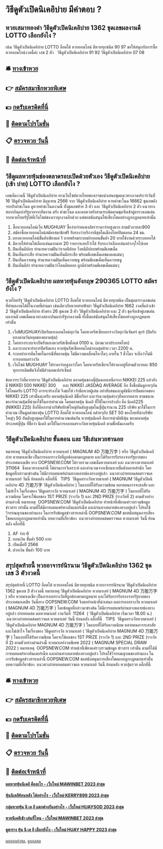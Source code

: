 # วิธีดูตัวเปิดนิเคอิบ่าย มีคำตอบ ?
## หวยเสมาทองคำ วิธีดูตัวเปิดนิเคอิบ่าย 1362 ชุดเลขผลงานดี LOTTO เลือกยังไง ?
เน้น วิธีดูตัวเปิดนิเคอิบ่าย LOTTO ล็อตโต้ หวยออนไลน์ มีหวยทุกชนิด 90 97
ขอให้สนุกกับการซื้อหวยออนไลน์งวดนี้ค่ะ
เลข 2 ตัว   วิธีดูตัวเปิดนิเคอิบ่าย 91 92 วิธีดูตัวเปิดนิเคอิบ่าย 07 08

## 🛎 [ทางเข้าหวย](https://bit.ly/3BG5bNw)
## 👉 [สมัครสมาชิกหวยพิเศษ](https://bit.ly/3BG5bNw)
## 💵 [กดรับเครดิตที่นี่](https://bit.ly/3C3mvgS)
## 👑 [ติดตามโปรโมชั่น](https://bit.ly/3C3mvgS)
## 📋 [ตรวจหวย วันนี้](https://bit.ly/3C3mvgS)
## 📱 [ติดต่อเจ้าหน้าที่](https://bit.ly/3C3mvgS)

## วิธีดูผลหวยหุ้นช่องตลาดรอบเปิดด้วยตัวเอง วิธีดูตัวเปิดนิเคอิบ่าย (เช้า บ่าย) LOTTO เลือกยังไง ?
เลขเด็ดงวดนี้ วิธีดูตัวเปิดนิเคอิบ่าย ทางเว็บไซต์หวยไทยของเราขอนำเสนอชุดแนวทางงวดประจำวันที่ 16 วิธีดูตัวเปิดนิเคอิบ่าย มิถุนายน 2566 จาก วิธีดูตัวเปิดนิเคอิบ่าย หวยคำชะโนด 16662 ชุดเลขดังจากป่าคำชะโนด ดูหวยคำชะโนดงวดนี้ ทั้งชุดเลขท้าย 3 ตัว และ วิธีดูตัวเปิดนิเคอิบ่าย 2 ตัว แนวทางสลากกินแบ่งรัฐบาลจากทีมงาน ตรัง คำชะโนด และคอหวยยังสามารถติดตามชุดจับเข้าคู่ตารางเลขเด่นจากหวยไทยรัฐได้ที่เว็บไซต์ของเราทุกงวดอีกด้วย แต่ขอสนับสนุนให้เสี่ยงโชคอย่างถูกกฎหมายเท่านั้น
1. ซื้อหวยออนไลน์เว็บ MUGHUAY ซื้อง่ายจ่ายแพงอัตราราคาจ่ายสูงมาก สามตัวบาทละ900
2. สมัครซื้อหวยออนไลน์สมัครสมาชิกฟรี รับรองว่าบริการดีสุดในเมืองไทยปิดตลอด 24 ชม.
3. แทงหวยออนไลน์ขั้นต่ำเพียงแค่ 1 บาทพร้อมระบบฝากถอนขั้นต่ำ 20 บาทใช้งานด้วยระบบออโต้
4. มีหวยให้ท่านได้เลือกเล่นมากมาย 20 รายการเลยก็ว่าได้ รับรองว่าเลือกเล่นอย่างจุใจไปเลย
5. ฝันเห็นผีปอบ ทำนายความฝันว่าเจอผีปอบ วิ่งหนีผีปอบพร้อมตีเลขเด็ด
6. ฝันเห็นกระสือ ทำนายความฝันเห็นผีกระสือ พร้อมตีเลขเด็ดเลขมงคลแม่นๆ
7. ฝันเห็นควายธนู ทำนายความฝันเห็นควายธนู พร้อมตีเลขเด็ดเห็นควายธนู
8. ฝันเห็นผีอำ ทำนายความฝันว่าโดนผีหลอก ถูกผีอำพร้อมตีเลขเด็ดแม่นๆ

## วิธีดูตัวเปิดนิเคอิบ่าย ผลหวยหุ้นอังกฤษ 290365 LOTTO สมัครยังไง ?
หวยไทยรัฐ วิธีดูตัวเปิดนิเคอิบ่าย LOTTO ล็อตโต้ หวยออนไลน์ มีหวยทุกชนิด เป็นชุดตารางเลขเด่นที่ทำผลงานได้ดีในงวดที่ผ่านมา เช่นเดียวกับหวยสายฟ้าผ่า วิธีดูตัวเปิดนิเคอิบ่าย 1662 งวดที่แล้วเข้า 2 วิธีดูตัวเปิดนิเคอิบ่าย ตัวตรง 26 ชุดเลข 3 ตัว วิธีดูตัวเปิดนิเคอิบ่าย และ 2 ตัว ชุดจับเข้าคู่เลขเด่นผลงานดี เลขเด็ดแนวทางสลากกินแบ่งรัฐบาลงวดนี้ ทั้งนี้ขอสนับสนุนให้เสี่ยงโชคอย่างถูกกฎหมายเท่านั้น
1. เว็บMUGHUAYเปิดรับแทงออนไลน์ทุกวัน โดยหวยรัสเซียออกรางวัลทุกวันจันทร์ ศุกร์ (ปิดรับแทงตามวันหยุดของตลาดหุ้น)
2. โดยทางระบบจะเปิดรับแทงหวยรัสเซียตั้งแต่ 0100 น. (ตามเวลาประเทศไทย)
3. และระบบจะทำการปิดรับแทง หวยหุ้นรัสเซียออนไลน์รอบสุดท้าย เวลา 2200 น.
4. ระบบทำการคืนโพยในกรณีที่ตลาดหุ้น ไม่มีความเคลื่อนไหวใดๆ ภายใน 1 ชั่วโมง จะถือว่าไม่มีการออกผลรางวัล
5. เว็บไซต์ MUGHUAY ให้ราคาจ่ายสูงกว่าใคร โดยหวยรัสเซียจะให้ราคาอยู่ที่สามตัวบาทละ 850 ทุกการเดิมพันจึงไม่มีส่วนลดเปอร์เซ็นต์

ข้อควรระวังที่ควรทราบ วิธีดูตัวเปิดนิเคอิบ่าย ตลาดหุ้นของญี่ปุ่นนอกเหนือจาก NIKKEI 225 แล้วยังมี NIKKEI 500 NIKKEI 300      และ NIKKEI JASDAQ AVERAGE อีก ซึ่งชื่อมันดูลายๆกันใช่ไหมครับ LOTTO อาจจะทำงงได้ จึงขอให้ เจ้ามือหวยผู้เล่น อย่าสับสนและดูดัชนีการปิดตลาดของ NIKKEI 225 เท่านั้นนะครับ
ตลาดหุ้นนิเคอิ มีชื่อเรียก และจำนวนหุ้นต่างๆที่หลากหลาย ตามขนาดของจำนวนหุ้นที่นำมาใช้ในการคำนวณ
โดยตลาดหุ้น นิเคอิ ที่ใช้ในการอ้างอิง คือ นิเคอิ225 (NIKKEI 225) ซึ่งก็คือการนำบริษัทยักษ์ใหญ่อันดับสูงสุดในญี่ปุ่นจำนวน 225 บริษัท มาใช้ในการคำนวณ เป็นมูลค่าของหุ้น LOTTO ล็อตโต้ หวยออนไลน์ คล้ายๆกับ SET 50 ของไทยที่นำบริษัท ใหญ่ๆ 50 อันดับสูงสุดมาใช้ในการคำนวณเช่นกัน
หวยหุ้นนิเคอิ คือการนำดัชนีหุ้น ของตลาดหุ้น ประเทศญี่ปุ่น ที่ชื่อว่า นิเคอิ มาใช้ในการออกผลรางวัลหวยหุ้นนิเคอิ ตามชื่อนั่นเองครับ

## วิธีดูตัวเปิดนิเคอิบ่าย ขั้นตอน และ วิธีเล่นหวยฮานอย
หมายเหตุ วิธีดูตัวเปิดนิเคอิบ่าย หวยมาเลย์ ( MAGNUM 4D 万能万字 ) หรือ วิธีดูตัวเปิดนิเคอิบ่าย หวยมาเลเซีย เป็นการออกรางวัลที่ถูกต้องตามกฎหมาย และได้รับการรับรองจากรัฐบาลของประเทศมาเลเชีย
ทาง OOPSNEW.COM ได้รวบรวม เลขเด็ดหวยมาเลย์ และ แนวทางหวยมาเลย์  311064  ซึ่งแนวทางเหล่านี้ ได้ผ่านการวิเคราะห์ และคำนวณจากเซียนหวยชื่อดังหลายสำนัก โดยข้อมูลที่กล่าวมาข่างต้น ได้มีการเผยแพร่ผ่านทางหลายช่องทางอยู่แล้ว
 แนวทางถ่ายทอดสดตรวจผล หวยมาเลย์ วันนี้ ย้อนหลัง คลิ๊กที่นี่  
TIPS  วิธีดูผลรางวัลหวยมาเลย์ ( MAGNUM วิธีดูตัวเปิดนิเคอิบ่าย 4D 万能万字 วิธีดูตัวเปิดนิเคอิบ่าย ) ในแบบที่ได้รับความนิยม
หลายคนอาจจะสงสัย และไม่เข้าใจ ในเรื่องของ วิธีดูผลรางวัล หวยมาเลย์ ( MAGNUM 4D 万能万字 ) ในแบบที่ได้รับความนิยม โดยจะใช้ผลของ 1ST PRIZE (รางวัล 1) และ 2ND PRIZE (รางวัลที่ 2) ตามตัวอย่างด่านล่างนี้
หมายเหตุ  OOPSNEW.COM วิธีดูตัวเปิดนิเคอิบ่าย ทำหน้าที่เพียงแค่รวบรวมข้อมูล ข่าวสาร เท่านั้น ตามที่ได้มีการเผยแพร่ทางอินเตอร์เน็ท และผ่านทางหลายช่องทางอยู่แล้ว โปรดใช้วิจารณญาณของท่านเอง ในการรับข้อมูลข่าวสารเหล่านี้ OOPSNEW.COM ขอสนับสนุนการเสี่ยงโชคแบบถูกกฎหมายเท่านั้น
บทความที่เกี่ยวข้อง
 แนวทางถ่ายทอดสดตรวจผล หวยมาเลย์ วันนี้ ย้อนหลัง คลิ๊กที่นี่  
1. AF จ่าย 6
2. ถอนเงิน ขั้นต่ำ 500 บาท
3. เปิดเมื่อปี 2566
4. ฝากเงิน ขั้นต่ำ 100 บาท

## สรุปสุดท้ายนี้ หวยอาจารย์นิรนาม วิธีดูตัวเปิดนิเคอิบ่าย 1362 ชุดเลข 3 ตัวงวดนี้
สรุปสุดท้ายนี้ LOTTO ล็อตโต้ หวยออนไลน์ มีหวยทุกชนิด หวยอาจารย์นิรนาม วิธีดูตัวเปิดนิเคอิบ่าย 1362 ชุดเลข 3 ตัวงวดนี้ หมายเหตุ วิธีดูตัวเปิดนิเคอิบ่าย หวยมาเลย์ ( MAGNUM 4D 万能万字 ) หรือ หวยมาเลเซีย เป็นการออกรางวัลที่ถูกต้องตามกฎหมาย และได้รับการรับรองจากรัฐบาลของประเทศมาเลเชีย
วันนี้ทาง OOPSNEW.COM จึงขอทำหน้าที่นำเสนอ ผลการออกรางวัล หวยมาเลย์ ( MAGNUM 4D 万能万字 ) โดยข้อมูลที่กล่าวมาข่างต้น ได้มีการเผยแพร่ผ่านทางหลายช่องทางอยู่แล้ว
ถ่ายทอดสด ผลหวยมาเลย์ งวดวันที่  11264  ( วิธีดูตัวเปิดนิเคอิบ่าย เริ่มเวลา 18.00 น.)
 แนวทางถ่ายทอดสดตรวจผล หวยมาเลย์ วันนี้ ย้อนหลัง คลิ๊กที่นี่  
TIPS  วิธีดูผลรางวัลหวยมาเลย์ ( วิธีดูตัวเปิดนิเคอิบ่าย MAGNUM 4D 万能万字 ) ในแบบที่ได้รับความนิยม
หลายคนอาจจะสงสัย และไม่เข้าใจ ในเรื่องของ วิธีดูผลรางวัล หวยมาเลย์ ( วิธีดูตัวเปิดนิเคอิบ่าย MAGNUM 4D 万能万字 ) ในแบบที่ได้รับความนิยม โดยจะใช้ผลของ 1ST PRIZE (รางวัล 1) และ 2ND PRIZE (รางวัลที่ 2) ตามตัวอย่างด่านล่างนี้
หวยมาเลย์งวดพิเศษ 2022 ( MAGNUM SPECIAL DRAW 2022 )
หมายเหตุ  OOPSNEW.COM ทำหน้าที่เพียงแค่รวบรวมข้อมูล ข่าวสาร เท่านั้น ตามที่ได้มีการเผยแพร่ทางอินเตอร์เน็ท และผ่านทางหลายช่องทางอยู่แล้ว โปรดใช้วิจารณญาณของท่านเอง ในการรับข้อมูลข่าวสารเหล่านี้ OOPSNEW.COM ขอสนับสนุนการเสี่ยงโชคแบบถูกกฎหมายเท่านั้น
บทความที่เกี่ยวข้อง
 แนวทางถ่ายทอดสดตรวจผล หวยมาเลย์ วันนี้ ย้อนหลัง หวยลุ้นรวย คลิ๊กที่นี่  

## 🛎 [ทางเข้าหวย](https://bit.ly/3BG5bNw)
## 👉 [สมัครสมาชิกหวยพิเศษ](https://bit.ly/3BG5bNw)
## 💵 [กดรับเครดิตที่นี่](https://bit.ly/3C3mvgS)
## 👑 [ติดตามโปรโมชั่น](https://bit.ly/3C3mvgS)
## 📋 [ตรวจหวย วันนี้](https://bit.ly/3C3mvgS)
## 📱 [ติดต่อเจ้าหน้าที่](https://bit.ly/3C3mvgS)

#### [ผลหวยหุ้นนิเคอิ คืออะไร - เว็บใหม่ MAWINBET 2023 ล่าสุด](https://atom.io/themes/ผลหวยหุ้นนิเคอิ%20คืออะไร%20-%20เว็บใหม่%20mawinbet%202023%20ล่าสุด)
#### [หุ้นนิเคอิย้อนหลัง ได้อย่างไร - เว็บใหม่ KERRY899 2023 ล่าสุด](https://atom.io/themes/หุ้นนิเคอิย้อนหลัง%20ได้อย่างไร%20-%20เว็บใหม่%20kerry899%202023%20ล่าสุด)
#### [กลุ่มหวยหุ้น นิ เค อิ แตกต่างกันอย่างไร - เว็บใหม่ HUAYSOD 2023 ล่าสุด](https://atom.io/themes/กลุ่มหวยหุ้น%20นิ%20เค%20อิ%20แตกต่างกันอย่างไร%20-%20เว็บใหม่%20huaysod%202023%20ล่าสุด)
#### [หวยนิเคอิเช้า เล่นที่ไหน - เว็บใหม่ MAWINBET 2023 ล่าสุด](https://atom.io/themes/หวยนิเคอิเช้า%20เล่นที่ไหน%20-%20เว็บใหม่%20mawinbet%202023%20ล่าสุด)
#### [ดูตาราง หุ้น นิ เค อิ เลือกยังไง - เว็บใหม่ HUAY HAPPY 2023 ล่าสุด](https://atom.io/themes/ดูตาราง%20หุ้น%20นิ%20เค%20อิ%20เลือกยังไง%20-%20เว็บใหม่%20huay%20happy%202023%20ล่าสุด)

[ผลบอลล่าสุด](https://siamsport.tv "ผลบอลล่าสุด"), [ดูบอลสด](https://siamsport.tv/ดูบอลสด "ดูบอลสด")